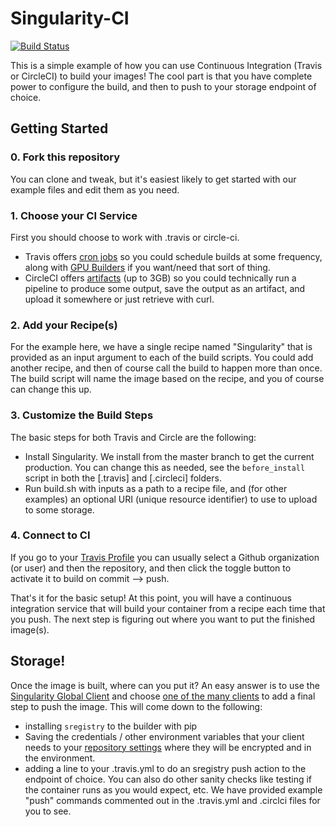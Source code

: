 # Singularity-CI

[![Build Status](https://travis-ci.org/singularityhub/singularity-ci.svg?branch=master)](https://travis-ci.org/singularityhub/singularity-ci)

This is a simple example of how you can use Continuous Integration (Travis or CircleCI) to build your images! The cool part is that you have complete power to configure the build, and then to push to your storage endpoint of choice.

## Getting Started

### 0. Fork this repository

You can clone and tweak, but it's easiest likely to get started with our example files and edit them as you need.

### 1. Choose your CI Service

First you should choose to work with .travis or circle-ci.

 - Travis offers [cron jobs](https://docs.travis-ci.com/user/cron-jobs/) so you could schedule builds at some frequency, along with [GPU Builders](https://circleci.com/docs/2.0/gpu/) if you want/need that sort of thing.
 - CircleCI offers [artifacts](https://circleci.com/docs/2.0/artifacts/) (up to 3GB) so you could technically run a pipeline to produce some output, save the output as an artifact, and upload it somewhere or just retrieve with curl.
 

### 2. Add your Recipe(s)

For the example here, we have a single recipe named "Singularity" that is provided as an input argument to each of the build
scripts. You could add another recipe, and then of course call the build to happen more than once. The build script will name the image based on the recipe, and you of course can change this up.

### 3. Customize the Build Steps

The basic steps for both Travis and Circle are the following:

 - Install Singularity. We install from the master branch to get the current production. You can change this as needed, see the `before_install` script in both the [.travis] and [.circleci] folders.
 - Run build.sh with inputs as a path to a recipe file, and (for other examples) an optional URI (unique resource identifier) to use to upload to some storage.

### 4. Connect to CI

If you go to your [Travis Profile](https://travis-ci.org/profile/vsoch) you can usually select a Github organization (or user) and then the repository, and then click the toggle button to activate it to build on commit --> push.


That's it for the basic setup! At this point, you will have a continuous integration service that will build your container from a recipe each time that you push. The next step is figuring out where you want to put the finished image(s).


## Storage!

Once the image is built, where can you put it? An easy answer is to use the [Singularity Global Client](https://singularityhub.github.io/sregistry-cli) and choose [one of the many clients](https://singularityhub.github.io/sregistry-cli/clients) to add a final step to push the image. This will come down to the following:

 - installing `sregistry` to the builder with pip
 - Saving the credentials / other environment variables that your client needs to your [repository settings](https://docs.travis-ci.com/user/environment-variables/#Defining-Variables-in-Repository-Settings) where they will be encrypted and in the environment.
 - adding a line to your .travis.yml to do an sregistry push action to the endpoint of choice. You can also do other sanity checks like testing if the container runs as you would expect, etc. We have provided example "push" commands commented out in the .travis.yml and .circlci files for you to see.
